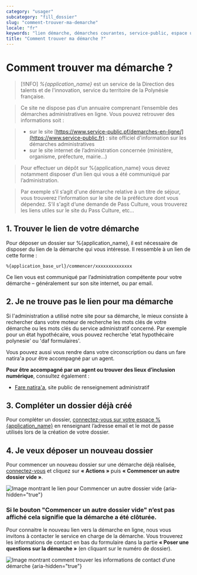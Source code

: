 ```yaml
---
category: "usager"
subcategory: "fill_dossier"
slug: "comment-trouver-ma-demarche"
locale: "fr"
keywords: "lien démarche, démarches courantes, service-public, espace usager, nouveau dossier"
title: "Comment trouver ma démarche ?"
---
```


# Comment trouver ma démarche ?

> [!INFO]
> *%{application_name}* est un service de la Direction des talents et de l'innovation, service du territoire de la Polynésie française.

> Ce site ne dispose pas d’un annuaire comprenant l’ensemble des démarches administratives en ligne. Vous pouvez retrouver des informations soit :

> - sur le site [https://www.service-public.pf/demarches-en-ligne/](https://www.service-public.fr) : site officiel d'information sur les démarches administratives
> - sur le site internet de l’administration concernée (ministère, organisme, préfecture, mairie…)

> Pour effectuer un dépôt sur %{application_name} vous devez notamment disposer d’un lien qui vous a été communiqué par l’administration.

> Par exemple s‘il s‘agit d'une démarche relative à un titre de séjour, vous trouverez l‘information sur le site de la préfécture dont vous dépendez. S‘il s'agit d‘une demande de Pass Culture, vous trouverez les liens utiles sur le site du Pass Culture, etc…

## 1. Trouver le lien de votre démarche

Pour déposer un dossier sur %{application_name}, il est nécessaire de disposer du lien de la démarche qui vous intéresse. Il ressemble à un lien de cette forme :

    %{application_base_url}/commencer/xxxxxxxxxxxxxx


Ce lien vous est communiqué par l’administration compétente pour votre démarche – généralement sur son site internet, ou par email.

## 2. Je ne trouve pas le lien pour ma démarche

Si l'administration a utilisé notre site pour sa démarche, le mieux consiste à rechercher dans votre moteur de recherche les mots clés de votre démarche ou les mots clés du service administratif concerné.
Par exemple pour un état hypothécaire, vous pouvez recherche 'etat hypothécaire polynesie' ou 'daf formulaires'.

Vous pouvez aussi vous rendre dans votre circonscription ou dans un fare natira'a pour être accompagné par un agent.

**Pour être accompagné par un agent ou trouver des lieux d’inclusion numérique**, consultez également :
- [Fare natira'a](https://www.service-public.pf/art/le-fare-natiraa-un-nouvel-espace-dinformation-et-dorientation-polynesien/), site public de renseignement administratif

## 3. Compléter un dossier déjà créé

Pour compléter un dossier, [connectez-vous sur votre espace %{application_name}](/users/sign_in) en renseignant l’adresse email et le mot de passe utilisés lors de la création de votre dossier.

## 4. Je veux déposer un nouveau dossier

Pour commencer un nouveau dossier sur une démarche déjà réalisée, [connectez-vous](/users/sign_in) et cliquez sur **« Actions »** puis **« Commencer un autre dossier vide »**.

![Image montrant le lien pour Commencer un autre dossier vide {aria-hidden="true"}](faq/usager-dossier-actions-menu-start-new.png)

### Si le bouton "Commencer un autre dossier vide" n’est pas affiché cela signifie que la démarche a été clôturée.

Pour connaitre le nouveau lien vers la démarche en ligne, nous vous invitons à contacter le service en charge de la démarche. Vous trouverez les informations de contact en bas du formulaire dans la partie **« Poser une questions sur la démarche »** (en cliquant sur le numéro de dossier).

![Image montrant comment trouver les informations de contact d’une démarche {aria-hidden="true"}](faq/usager-procedure-close-focus-contact.png)
